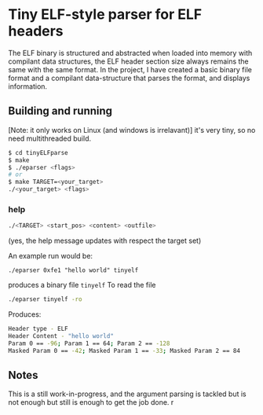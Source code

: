 # Tiny ELF-style parser for ELF headers
The ELF binary is structured and abstracted when loaded into memory with compilant data structures, the ELF header section size always remains the same with the same format. In the project, I have created a basic binary file format and a compilant data-structure that parses the format, and displays information. 

## Building and running
[Note: it only works on Linux (and windows is irrelavant)]
it's very tiny, so no need multithreaded build.
```bash
$ cd tinyELFparse
$ make 
$ ./eparser <flags>
# or 
$ make TARGET=<your_target>
./<your_target> <flags>
```
### help 
```bash
./<TARGET> <start_pos> <content> <outfile>
```
(yes, the help message updates with respect the target set)

An example run would be:
```
./eparser 0xfe1 "hello world" tinyelf
```
produces a binary file `tinyelf`
To read the file
```bash
./eparser tinyelf -ro
```
Produces:

```bash
Header type - ELF
Header Content - "hello world"
Param 0 == -96; Param 1 == 64; Param 2 == -128
Masked Param 0 == -42; Masked Param 1 == -33; Masked Param 2 == 84
```
## Notes
This is a still work-in-progress, and the argument parsing is tackled but is not enough but still is enough to get the job done.
r
